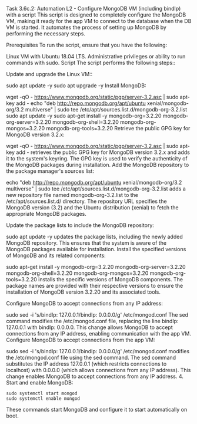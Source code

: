 Task 3.6c.2: Automation L2 - Configure MongoDB VM (including bindIp) with a script
This script is designed to completely configure the MongoDB VM, making it ready for the app VM to connect to the database when the DB VM is started. It automates the process of setting up MongoDB by performing the necessary steps.

Prerequisites
To run the script, ensure that you have the following:

Linux VM with Ubuntu 18.04 LTS.
Administrative privileges or ability to run commands with sudo.
Script
The script performs the following steps::

Update and upgrade the Linux VM::

sudo apt update -y
sudo apt upgrade -y
Install MongoDB:

wget -qO - https://www.mongodb.org/static/pgp/server-3.2.asc | sudo apt-key add -
echo "deb http://repo.mongodb.org/apt/ubuntu xenial/mongodb-org/3.2 multiverse" | sudo tee /etc/apt/sources.list.d/mongodb-org-3.2.list
sudo apt update -y
sudo apt-get install -y mongodb-org=3.2.20 mongodb-org-server=3.2.20 mongodb-org-shell=3.2.20 mongodb-org-mongos=3.2.20 mongodb-org-tools=3.2.20
Retrieve the public GPG key for MongoDB version 3.2.x:

wget -qO - https://www.mongodb.org/static/pgp/server-3.2.asc | sudo apt-key add - retrieves the public GPG key for MongoDB version 3.2.x and adds it to the system's keyring. The GPG key is used to verify the authenticity of the MongoDB packages during installation. Add the MongoDB repository to the package manager's sources list:

echo "deb http://repo.mongodb.org/apt/ubuntu xenial/mongodb-org/3.2 multiverse" | sudo tee /etc/apt/sources.list.d/mongodb-org-3.2.list adds a new repository file named mongodb-org-3.2.list to the /etc/apt/sources.list.d/ directory. The repository URL specifies the MongoDB version (3.2) and the Ubuntu distribution (xenial) to fetch the appropriate MongoDB packages.

Update the package lists to include the MongoDB repository:

sudo apt update -y updates the package lists, including the newly added MongoDB repository. This ensures that the system is aware of the MongoDB packages available for installation. Install the specified versions of MongoDB and its related components:

sudo apt-get install -y mongodb-org=3.2.20 mongodb-org-server=3.2.20 mongodb-org-shell=3.2.20 mongodb-org-mongos=3.2.20 mongodb-org-tools=3.2.20 installs the specific versions of MongoDB components. The package names are provided with their respective versions to ensure the installation of MongoDB version 3.2.20 and its associated tools.

Configure MongoDB to accept connections from any IP address:

sudo sed -i 's/bindIp: 127.0.0.1/bindIp: 0.0.0.0/g' /etc/mongod.conf
The sed command modifies the /etc/mongod.conf file, replacing the line bindIp: 127.0.0.1 with bindIp: 0.0.0.0. This change allows MongoDB to accept connections from any IP address, enabling communication with the app VM. Configure MongoDB to accept connections from the app VM:

sudo sed -i 's/bindIp: 127.0.0.1/bindIp: 0.0.0.0/g' /etc/mongod.conf modifies the /etc/mongod.conf file using the sed command. The sed command substitutes the IP address 127.0.0.1 (which restricts connections to localhost) with 0.0.0.0 (which allows connections from any IP address). This change enables MongoDB to accept connections from any IP address. 4. Start and enable MongoDB:

```
sudo systemctl start mongod
sudo systemctl enable mongod
```
These commands start MongoDB and configure it to start automatically on boot.